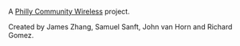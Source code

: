 A [Philly Community Wireless](phillycommunitywireless.org) project.

Created by James Zhang, Samuel Sanft, John van Horn and Richard Gomez.